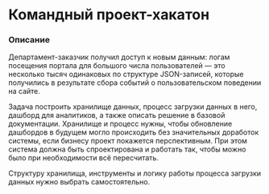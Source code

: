 # Командный проект-хакатон

### Описание
Департамент-заказчик получил доступ к новым данным: логам посещения портала для большого числа пользователей — это несколько тысяч одинаковых по структуре JSON-записей, которые получились в результате сбора событий о пользовательском поведении на сайте. 

Задача построить хранилище данных, процесс загрузки данных в него, дашборд для аналитиков, а также описать решение в базовой документации. Хранилище и процесс нужны, чтобы обновление дашбордов в будущем могло происходить без значительных доработок системы, если бизнесу проект покажется перспективным. При этом система должна быть спроектирована и работать так, чтобы можно было при необходимости всё пересчитать.

Структуру хранилища, инструменты и логику работы процесса загрузки данных нужно выбрать самостоятельно.